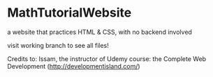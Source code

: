 # MathTutorialWebsite
a website that practices HTML &amp; CSS, with no backend involved

visit working branch to see all files!

Credits to: Issam, the instructor of Udemy course: the Complete Web Development (http://developmentisland.com/)

